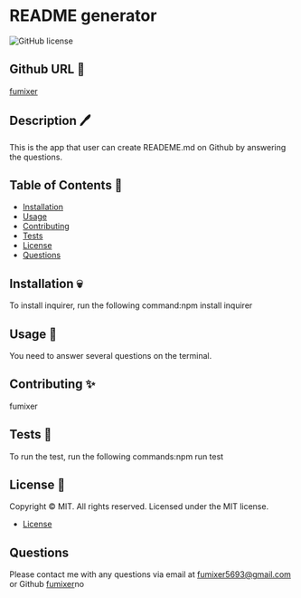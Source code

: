 # README generator

  ![GitHub license](https://img.shields.io/badge/license-MIT-orange.svg)

## Github URL 🦊
[fumixer]((https:/github.cpm/fumixer)/)

## Description 🖊️ 
This is the app that user can create READEME.md on Github by answering the questions.

## Table of Contents 📖

* [Installation](#installation)
* [Usage](#usage)
* [Contributing](#contributing)
* [Tests](#tests)
* [License](#license)
* [Questions](#questions)

## Installation 💀

To install inquirer, run the following command:npm install inquirer

## Usage 🚊
You need to answer several questions on the terminal.

## Contributing ✨
fumixer

## Tests 🧪
To run the test, run the following commands:npm run test

## License 🪪
Copyright © MIT. All rights reserved. 
      Licensed under the MIT license.

* [License](#license)


## Questions
Please contact me with any questions via email at fumixer5693@gmail.com or Github [fumixer](https://github.com/fumixer)no

